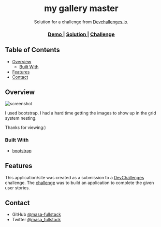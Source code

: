 <!-- Please update value in the {}  -->

<h1 align="center">my gallery master</h1>

<div align="center">
   Solution for a challenge from  <a href="http://devchallenges.io" target="_blank">Devchallenges.io</a>.
</div>

<div align="center">
  <h3>
    <a href="https://nervous-wilson-07a1b0.netlify.app/images/demo.gif">
      Demo
    </a>
    <span> | </span>
    <a href="https://nervous-wilson-07a1b0.netlify.app/">
      Solution
    </a>
    <span> | </span>
    <a href="https://devchallenges.io/challenges/gcbWLxG6wdennelX7b8I">
      Challenge
    </a>
  </h3>
</div>

<!-- TABLE OF CONTENTS -->

## Table of Contents

- [Overview](#overview)
  - [Built With](#built-with)
- [Features](#features)
- [Contact](#contact)

<!-- OVERVIEW -->

## Overview

![screenshot](./images/demo.gif)

I used bootstrap.
I had a hard time getting the images to show up in the grid system nesting.

Thanks for viewing:)

### Built With

<!-- This section should list any major frameworks that you built your project using. Here are a few examples.-->

- [bootstrap](https://getbootstrap.com/)

## Features

<!-- List the features of your application or follow the template. Don't share the figma file here :) -->

This application/site was created as a submission to a [DevChallenges](https://devchallenges.io/challenges) challenge. The [challenge](https://devchallenges.io/challenges/gcbWLxG6wdennelX7b8I) was to build an application to complete the given user stories.

## Contact

- GitHub [@masa-fullstack](https://github.com/masa-fullstack)
- Twitter [@masa_fullstack](https://twitter.com/masa_fullstack)
